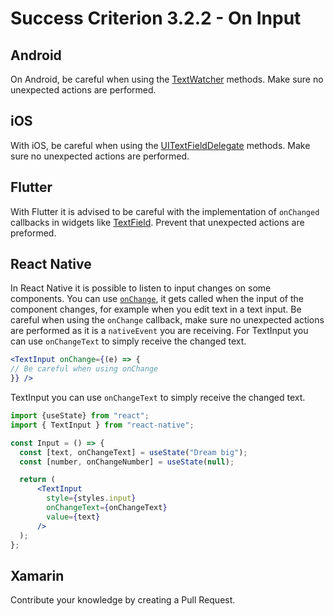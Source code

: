 # Success Criterion 3.2.2 - On Input

## Android

On Android, be careful when using the [TextWatcher](https://developer.android.com/reference/android/text/TextWatcher) methods. Make sure no unexpected actions are performed.

## iOS

With iOS, be careful when using the [UITextFieldDelegate](https://developer.apple.com/documentation/uikit/uitextfielddelegate) methods. Make sure no unexpected actions are performed.

## Flutter

With Flutter it is advised to be careful with the implementation of `onChanged` callbacks in widgets like [TextField](https://api.flutter.dev/flutter/material/TextField-class.html). Prevent that unexpected actions are preformed.

## React Native

In React Native it is possible to listen to input changes on some components. You can use [`onChange`](https://reactnative.dev/docs/next/textinput#onchange), it gets called when the input of the component changes, for example when you edit text in a text input. Be careful when using the `onChange` callback, make sure no unexpected actions are performed as it is a `nativeEvent` you are receiving. For TextInput you can use `onChangeText` to simply receive the changed text. 

```jsx
<TextInput onChange={(e) => {
// Be careful when using onChange
}} />
```
TextInput you can use `onChangeText` to simply receive the changed text.
```jsx
import {useState} from "react";
import { TextInput } from "react-native";

const Input = () => {
  const [text, onChangeText] = useState("Dream big");
  const [number, onChangeNumber] = useState(null);

  return (
      <TextInput
        style={styles.input}
        onChangeText={onChangeText}
        value={text}
      />
  );
};
```

## Xamarin

Contribute your knowledge by creating a Pull Request.
